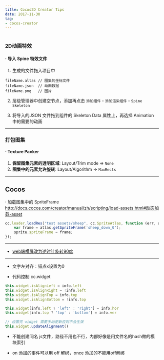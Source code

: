 ```yaml
---
title: Cocos2D Creator Tips
date: 2017-11-30
tag:
- cocos-creator
---
```


#

### 2D动画特效

#### · 导入 Spine 特效文件

1. 生成的文件拖入项目中

```
fileName.altas // 图集的坐标文件
fileName.json  // 动画数据
fileName.png   // 图片
```

2. 层级管理器中创建空节点，添加再点击 `添加组件` - `添加渲染组件` - `Spine Skeleton`

3. 将导入的JSON 文件拖到组件的  Skeleton Data 属性上，再选择 Animation 中的需要的动画

---

### 打包图集
#### · Texture Packer

1. **保留图集元素的透明区域**: Layout/Trim mode => `None`
2. **图集中的元素允许旋转**: Layout/Algorithm => `MaxRects`

---

Cocos
---

· 加载图集中的 SpriteFrame 
<http://docs.cocos.com/creator/manual/zh/scripting/load-assets.html#动态加载-asset>

``` javascript
cc.loader.loadRes("test assets/sheep", cc.SpriteAtlas, function (err, atlas) {
    var frame = atlas.getSpriteFrame('sheep_down_0');
    sprite.spriteFrame = frame;
});
```

---

- [web端横屏改为逆时针旋转90度](http://forum.cocos.com/t/web-90/50145)

---
- 文字左对齐：锚点x设置为0

- 代码控制 cc.widget 

```javascript
this.widget.isAlignLeft = info.left
this.widget.isAlignRight = !info.left
this.widget.isAlignTop = info.top
this.widget.isAlignBottom = !info.top

this.widget[info.left ? 'left' : 'right'] = info.hor
this.widget[info.top ? 'top' : 'bottom'] = info.ver
    
// 设置完 widget 需要手动更新否则不会生效
this.widget.updateAlignment()
```

- 不能创建同名 js文件，路径不用也不行，内部好像是用文件名的hash做的模块索引

- on 添加的事件可以用 off 解绑，once 添加的不能用off解绑